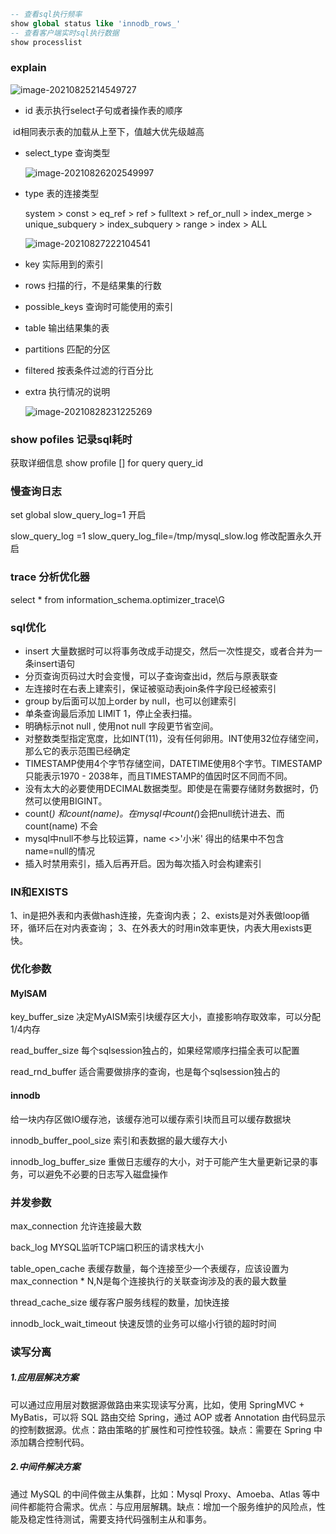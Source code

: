 ```sql
-- 查看sql执行频率
show global status like 'innodb_rows_'
-- 查看客户端实时sql执行数据
show processlist
```

### explain

![image-20210825214549727](E:\学习笔记\typora\img\image-20210825214549727.png)

- id 表示执行select子句或者操作表的顺序

​	id相同表示表的加载从上至下，值越大优先级越高

- select_type  查询类型

  ![image-20210826202549997](E:\学习笔记\typora\img\image-20210826202549997.png)

- type 表的连接类型

  system > const > eq_ref > ref > fulltext > ref_or_null > index_merge > unique_subquery > index_subquery > range > index > ALL

  ![image-20210827222104541](E:\学习笔记\typora\img\image-20210827222104541.png)

- key 实际用到的索引

- rows 扫描的行，不是结果集的行数

- possible_keys   查询时可能使用的索引

- table   输出结果集的表

- partitions   匹配的分区

- filtered  按表条件过滤的行百分比

- extra 执行情况的说明

  ![image-20210828231225269](E:\学习笔记\typora\img\image-20210828231225269.png)

### show  pofiles 记录sql耗时

获取详细信息 show profile [] for query query_id

### 慢查询日志

set global slow_query_log=1 开启

slow_query_log =1 slow_query_log_file=/tmp/mysql_slow.log 修改配置永久开启

### trace 分析优化器

select * from information_schema.optimizer_trace\G

### sql优化

- insert 大量数据时可以将事务改成手动提交，然后一次性提交，或者合并为一条insert语句
- 分页查询页码过大时会变慢，可以子查询查出id，然后与原表联查
- 左连接时在右表上建索引，保证被驱动表join条件字段已经被索引
- group by后面可以加上order by null，也可以创建索引
- 单条查询最后添加 LIMIT 1，停止全表扫描。
- 明确标示not null , 使用not null 字段更节省空间。
- 对整数类型指定宽度，比如INT(11)，没有任何卵用。INT使用32位存储空间，那么它的表示范围已经确定
- TIMESTAMP使用4个字节存储空间，DATETIME使用8个字节。TIMESTAMP只能表示1970 - 2038年，而且TIMESTAMP的值因时区不同而不同。
- 没有太大的必要使用DECIMAL数据类型。即使是在需要存储财务数据时，仍然可以使用BIGINT。
- count(*) 和count(name)。在mysql中count(*)会把null统计进去、而count(name) 不会
- mysql中null不参与比较运算，name <>'小米' 得出的结果中不包含 name=null的情况
- 插入时禁用索引，插入后再开启。因为每次插入时会构建索引

### IN和EXISTS

1、in是把外表和内表做hash连接，先查询内表；
2、exists是对外表做loop循环，循环后在对内表查询；
3、在外表大的时用in效率更快，内表大用exists更快。

### 优化参数

#### MyISAM

key_buffer_size 决定MyAISM索引块缓存区大小，直接影响存取效率，可以分配1/4内存

read_buffer_size 每个sqlsession独占的，如果经常顺序扫描全表可以配置

read_rnd_buffer 适合需要做排序的查询，也是每个sqlsession独占的

#### innodb

给一块内存区做IO缓存池，该缓存池可以缓存索引块而且可以缓存数据块

innodb_buffer_pool_size 索引和表数据的最大缓存大小

innodb_log_buffer_size 重做日志缓存的大小，对于可能产生大量更新记录的事务，可以避免不必要的日志写入磁盘操作

### 并发参数

max_connection 允许连接最大数

back_log MYSQL监听TCP端口积压的请求栈大小

table_open_cache 表缓存数量，每个连接至少一个表缓存，应该设置为max_connection * N,N是每个连接执行的关联查询涉及的表的最大数量

thread_cache_size 缓存客户服务线程的数量，加快连接

innodb_lock_wait_timeout 快速反馈的业务可以缩小行锁的超时时间

### 读写分离

##### **1.应用层解决方案**

可以通过应用层对数据源做路由来实现读写分离，比如，使用 SpringMVC + MyBatis，可以将 SQL 路由交给 Spring，通过 AOP 或者 Annotation 由代码显示的控制数据源。优点：路由策略的扩展性和可控性较强。缺点：需要在 Spring 中添加耦合控制代码。

##### **2.中间件解决方案**

通过 MySQL 的中间件做主从集群，比如：Mysql Proxy、Amoeba、Atlas 等中间件都能符合需求。优点：与应用层解耦。缺点：增加一个服务维护的风险点，性能及稳定性待测试，需要支持代码强制主从和事务。
